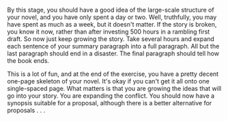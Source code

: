 
By this stage, you should have a good idea of the large-scale structure of your novel, and you have only spent a day or two. Well, truthfully, you may have spent as much as a week, but it doesn't matter. If the story is broken, you know it now, rather than after investing 500 hours in a rambling first draft. So now just keep growing the story. Take several hours and expand each sentence of your summary paragraph into a full paragraph. All but the last paragraph should end in a disaster. The final paragraph should tell how the book ends.

This is a lot of fun, and at the end of the exercise, you have a pretty decent one-page skeleton of your novel. It's okay if you can't get it all onto one single-spaced page. What matters is that you are growing the ideas that will go into your story. You are expanding the conflict. You should now have a synopsis suitable for a proposal, although there is a better alternative for proposals . . .

